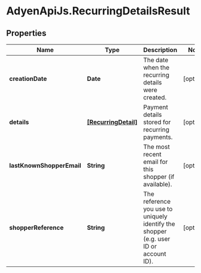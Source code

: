 # AdyenApiJs.RecurringDetailsResult

## Properties
Name | Type | Description | Notes
------------ | ------------- | ------------- | -------------
**creationDate** | **Date** | The date when the recurring details were created. | [optional] 
**details** | [**[RecurringDetail]**](RecurringDetail.md) | Payment details stored for recurring payments. | [optional] 
**lastKnownShopperEmail** | **String** | The most recent email for this shopper (if available). | [optional] 
**shopperReference** | **String** | The reference you use to uniquely identify the shopper (e.g. user ID or account ID). | [optional] 


